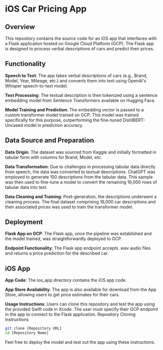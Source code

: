 # iOS Car Pricing App

## Overview

This repository contains the source code for an iOS app that interfaces with a Flask application hosted on Google Cloud Platform (GCP). The Flask app is designed to process verbal descriptions of cars and predict their prices.

## Functionality
**Speech to Text**: The app takes verbal descriptions of cars (e.g., Brand, Model, Year, Mileage, etc.) and converts them into text using OpenAI's Whisper speech-to-text model.

**Text Processing**: The textual description is then tokenized using a sentence embedding model from Sentence Transformers available on Hugging Face.

**Model Training and Prediction**: The embedding vector is passed to a custom transformer model trained on GCP. This model was trained specifically for this purpose, outperforming the fine-tuned DistilBERT-Uncased model in prediction accuracy.

## Data Source and Preparation
**Data Origin**: The dataset was sourced from Kaggle and initially formatted in tabular form with columns for Brand, Model, etc.

**Data Transformation**: Due to challenges in processing tabular data directly from speech, the data was converted to textual descriptions. ChatGPT was employed to generate 150 descriptions from the tabular data. This sample was then used to fine-tune a model to convert the remaining 16,000 rows of tabular data into text.

**Data Cleaning and Training**: Post-generation, the descriptions underwent a cleaning process. The final dataset comprising 16,000 car descriptions and their associated prices was used to train the transformer model.

## Deployment
**Flask App on GCP**: The Flask app, once the pipeline was established and the model trained, was straightforwardly deployed to GCP.

**Endpoint Functionality**: The Flask app endpoint accepts .wav audio files and returns a price prediction for the described car.

## iOS App
**App Code**: The ios_app directory contains the iOS app code.

**App Store Availability**: The app is also available for download from the App Store, allowing users to get price estimates for their cars.

**Usage Instructions**: Users can clone this repository and test the app using the provided Swift code in Xcode. The user must specify their GCP endpoint in the app to connect to the Flask application.
Repository Cloning Instructions

```bash
git clone [Repository URL]
cd [Repository Name]
```

Feel free to deploy the model and test out the app using these instructions.